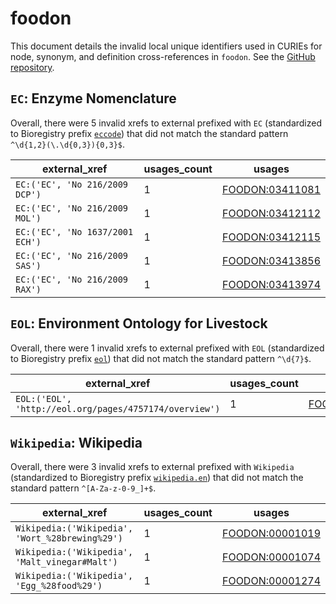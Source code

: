 # foodon

This document details the invalid local unique identifiers used in CURIEs
for node, synonym, and definition cross-references in `foodon`. See the [GitHub repository](https://github.com/FoodOntology/foodon).


## `EC`: Enzyme Nomenclature

Overall, there were 5 invalid
xrefs to external prefixed with `EC` (standardized to Bioregistry
prefix [`eccode`](https://bioregistry.io/eccode)) that
did not match the standard pattern `^\d{1,2}(\.\d{0,3}){0,3}$`.

| external_xref                   |   usages_count | usages                                                    |
|---------------------------------|----------------|-----------------------------------------------------------|
| `EC:('EC', 'No 216/2009 DCP')`  |              1 | [FOODON:03411081](https://bioregistry.io/FOODON:03411081) |
| `EC:('EC', 'No 216/2009 MOL')`  |              1 | [FOODON:03412112](https://bioregistry.io/FOODON:03412112) |
| `EC:('EC', 'No 1637/2001 ECH')` |              1 | [FOODON:03412115](https://bioregistry.io/FOODON:03412115) |
| `EC:('EC', 'No 216/2009 SAS')`  |              1 | [FOODON:03413856](https://bioregistry.io/FOODON:03413856) |
| `EC:('EC', 'No 216/2009 RAX')`  |              1 | [FOODON:03413974](https://bioregistry.io/FOODON:03413974) |

## `EOL`: Environment Ontology for Livestock

Overall, there were 1 invalid
xrefs to external prefixed with `EOL` (standardized to Bioregistry
prefix [`eol`](https://bioregistry.io/eol)) that
did not match the standard pattern `^\d{7}$`.

| external_xref                                          |   usages_count | usages                                                    |
|--------------------------------------------------------|----------------|-----------------------------------------------------------|
| `EOL:('EOL', 'http://eol.org/pages/4757174/overview')` |              1 | [FOODON:03414802](https://bioregistry.io/FOODON:03414802) |

## `Wikipedia`: Wikipedia

Overall, there were 3 invalid
xrefs to external prefixed with `Wikipedia` (standardized to Bioregistry
prefix [`wikipedia.en`](https://bioregistry.io/wikipedia.en)) that
did not match the standard pattern `^[A-Za-z-0-9_]+$`.

| external_xref                                   |   usages_count | usages                                                    |
|-------------------------------------------------|----------------|-----------------------------------------------------------|
| `Wikipedia:('Wikipedia', 'Wort_%28brewing%29')` |              1 | [FOODON:00001019](https://bioregistry.io/FOODON:00001019) |
| `Wikipedia:('Wikipedia', 'Malt_vinegar#Malt')`  |              1 | [FOODON:00001074](https://bioregistry.io/FOODON:00001074) |
| `Wikipedia:('Wikipedia', 'Egg_%28food%29')`     |              1 | [FOODON:00001274](https://bioregistry.io/FOODON:00001274) |

